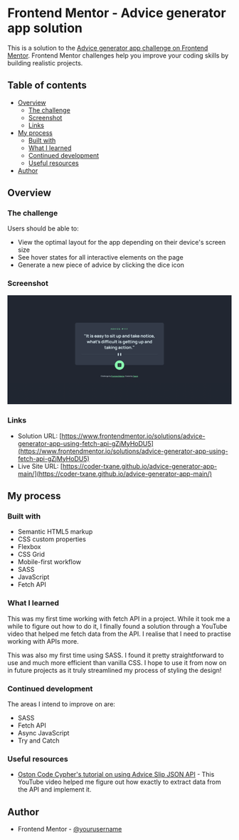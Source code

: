 # Frontend Mentor - Advice generator app solution

This is a solution to the [Advice generator app challenge on Frontend Mentor](https://www.frontendmentor.io/challenges/advice-generator-app-QdUG-13db). Frontend Mentor challenges help you improve your coding skills by building realistic projects.

## Table of contents

- [Overview](#overview)
  - [The challenge](#the-challenge)
  - [Screenshot](#screenshot)
  - [Links](#links)
- [My process](#my-process)
  - [Built with](#built-with)
  - [What I learned](#what-i-learned)
  - [Continued development](#continued-development)
  - [Useful resources](#useful-resources)
- [Author](#author)

## Overview

### The challenge

Users should be able to:

- View the optimal layout for the app depending on their device's screen size
- See hover states for all interactive elements on the page
- Generate a new piece of advice by clicking the dice icon

### Screenshot

![](design/final-design.png)

### Links

- Solution URL: [https://www.frontendmentor.io/solutions/advice-generator-app-using-fetch-api-gZjMyHoDU5](https://www.frontendmentor.io/solutions/advice-generator-app-using-fetch-api-gZjMyHoDU5)
- Live Site URL: [https://coder-txane.github.io/advice-generator-app-main/](https://coder-txane.github.io/advice-generator-app-main/)

## My process

### Built with

- Semantic HTML5 markup
- CSS custom properties
- Flexbox
- CSS Grid
- Mobile-first workflow
- SASS
- JavaScript
- Fetch API

### What I learned

This was my first time working with fetch API in a project. While it took me a while to figure out how to do it, I finally found a solution through a YouTube video that helped me fetch data from the API. I realise that I need to practise working with APIs more.

This was also my first time using SASS. I found it pretty straightforward to use and much more efficient than vanilla CSS. I hope to use it from now on in future projects as it truly streamlined my process of styling the design!

### Continued development

The areas I intend to improve on are:
- SASS
- Fetch API
- Async JavaScript
- Try and Catch

### Useful resources

- [Oston Code Cypher's tutorial on using Advice Slip JSON API](https://www.youtube.com/watch?v=2AfzKmgqWUE&ab_channel=OstonCodeCypher) - This YouTube video helped me figure out how exactly to extract data from the API and implement it.

## Author

- Frontend Mentor - [@yourusername](https://www.frontendmentor.io/profile/coder-txane)

